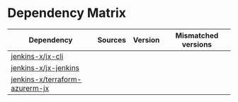 # Dependency Matrix

Dependency | Sources | Version | Mismatched versions
---------- | ------- | ------- | -------------------
[jenkins-x/jx-cli](https://github.com/jenkins-x/jx-cli.git) |  | []() | 
[jenkins-x/jx-jenkins](https://github.com/jenkins-x/jx-jenkins.git) |  | []() | 
[jenkins-x/terraform-azurerm-jx](https://github.com/jenkins-x/terraform-azurerm-jx.git) |  | []() | 
